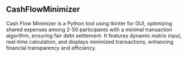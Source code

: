 ## CashFlowMinimizer

Cash Flow Minimizer is a Python tool using tkinter for GUI, optimizing shared expenses among 2-50 participants with a minimal transaction algorithm, ensuring fair debt settlement. It features dynamic matrix input, real-time calculation, and displays minimized transactions, enhancing financial transparency and efficiency.

